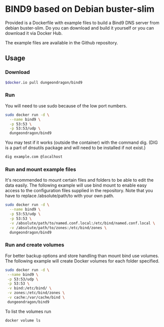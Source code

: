 # BIND9 based on Debian buster-slim

Provided is a Dockerfile with example files to build a Bind9 DNS server from debian buster-slim.
Do you can download and build it yourself or you can download it via Docker Hub. 

The example files are available in the Github repository.

## Usage

### Download

```bash
$docker.io pull dungeondragon/bind9
```

### Run

You will need to use sudo because of the low port numbers.

```bash
sudo docker run -d \
  --name bind9 \
  -p 53:53 \
  -p 53:53/udp \
  dungeondragon/bind9
```

You may test if it works (outside the container) with the command dig.
(DIG is a part of dnsutils package and will need to be installed if not exist.)

```bash
dig example.com @localhost
```

### Run and mount example files

It's recommended to mount certain files and folders to be able to edit the data easily.
The following example will use bind mount to enable easy access to the configuration files supplied in the repository.
Note that you have to replace /absolute/path/to with your own path.

```bash
sudo docker run -d \
  --name bind9 \
  -p 53:53/udp \
  -p 53:53 \
  -v /absolute/path/to/named.conf.local:/etc/bind/named.conf.local \
  -v /absolute/path/to/zones:/etc/bind/zones \
  dungeondragon/bind9
```

### Run and create volumes

For better backup options and store handling than mount bind use volumes.
The following example will create Docker volumes for each folder specified.

 ```bash
sudo docker run -d \
  --name bind9 \
  -p 53:53/udp \
  -p 53:53 \
  -v bind:/etc/bind/ \
  -v zones:/etc/bind/zones \
  -v cache:/var/cache/bind \
  dungeondragon/bind9
```

To list the volumes run 
 
```bash
docker volume ls                   
 ```

